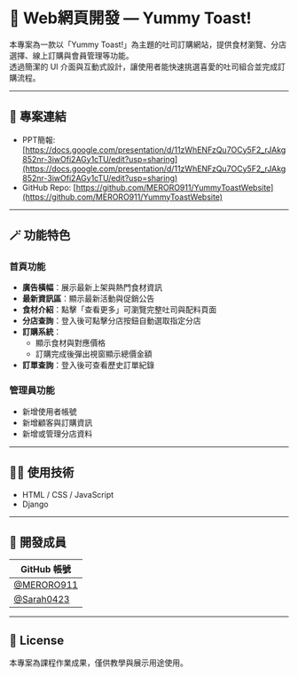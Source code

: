 # 🦖 Web網頁開發 — Yummy Toast!

本專案為一款以「Yummy Toast!」為主題的吐司訂購網站，提供食材瀏覽、分店選擇、線上訂購與會員管理等功能。  
透過簡潔的 UI 介面與互動式設計，讓使用者能快速挑選喜愛的吐司組合並完成訂購流程。

---

## 🔗 專案連結
- PPT簡報: [https://docs.google.com/presentation/d/11zWhENFzQu7OCy5F2_rJAkg852nr-3iwOfi2AGy1cTU/edit?usp=sharing](https://docs.google.com/presentation/d/11zWhENFzQu7OCy5F2_rJAkg852nr-3iwOfi2AGy1cTU/edit?usp=sharing)
- GitHub Repo: [https://github.com/MERORO911/YummyToastWebsite](https://github.com/MERORO911/YummyToastWebsite)

---

## 🪄 功能特色

### 首頁功能
- **廣告橫幅**：展示最新上架與熱門食材資訊  
- **最新資訊區**：顯示最新活動與促銷公告  
- **食材介紹**：點擊「查看更多」可瀏覽完整吐司與配料頁面  
- **分店查詢**：登入後可點擊分店按鈕自動選取指定分店  
- **訂購系統**：
  - 顯示食材與對應價格  
  - 訂購完成後彈出視窗顯示總價金額  
- **訂單查詢**：登入後可查看歷史訂單紀錄  

### 管理員功能
- 新增使用者帳號  
- 新增顧客與訂購資訊  
- 新增或管理分店資料  

---

## 🧑‍💻 使用技術
- HTML / CSS / JavaScript  
- Django  

---

## 👥 開發成員
| GitHub 帳號 |
|------|
| [@MERORO911](https://github.com/MERORO911) |
| [@Sarah0423](https://github.com/Sarah0423) |

---


## 📄 License
本專案為課程作業成果，僅供教學與展示用途使用。
